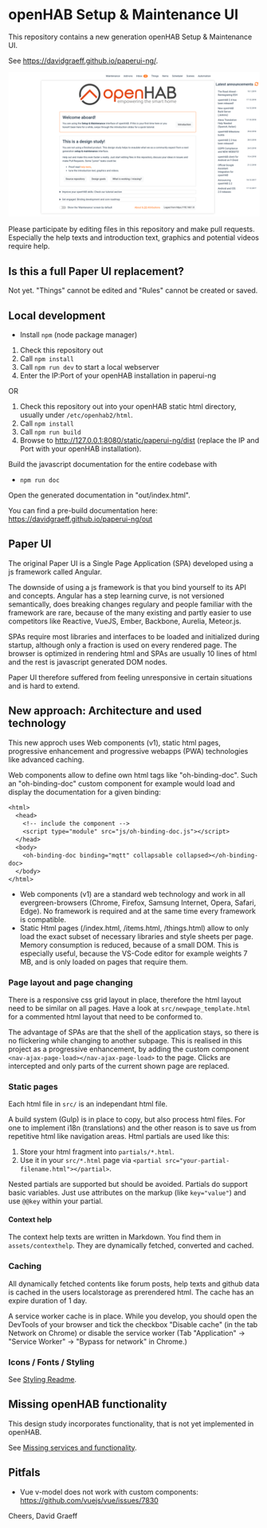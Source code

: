 # openHAB Setup & Maintenance UI

This repository contains a new generation openHAB Setup & Maintenance UI.

See https://davidgraeff.github.io/paperui-ng/.

![Application screenshot](docs/screenshot.png "Application screenshot")

Please participate by editing files in this repository and make pull requests.
Especially the help texts and introduction text, graphics and potential videos require help.

## Is this a full Paper UI replacement?

Not yet. "Things" cannot be edited and "Rules" cannot be created or saved.

## Local development

* Install `npm` (node package manager)

1. Check this repository out
2. Call `npm install`
3. Call `npm run dev` to start a local webserver
4. Enter the IP:Port of your openHAB installation in paperui-ng

OR

1. Check this repository out into your openHAB static html directory, usually under `/etc/openhab2/html`.
2. Call `npm install`
3. Call `npm run build`
4. Browse to http://127.0.0.1:8080/static/paperui-ng/dist (replace the IP and Port with your openHAB installation).

Build the javascript documentation for the entire codebase with

* `npm run doc`

Open the generated documentation in "out/index.html".

You can find a pre-build documentation here: https://davidgraeff.github.io/paperui-ng/out

## Paper UI

The original Paper UI is a Single Page Application (SPA) developed using a js framework called Angular.

The downside of using a js framework is that you bind yourself to its API and concepts.
Angular has a step learning curve, is not versioned semantically, does breaking changes regulary
and people familiar with the framework are rare, because of the many existing and partly easier to
use competitors like Reactive, VueJS, Ember, Backbone, Aurelia, Meteor.js.

SPAs require most libraries and interfaces to be loaded and initialized during startup,
although only a fraction is used on every rendered page. The browser is optimized in rendering
html and SPAs are usually 10 lines of html and the rest is javascript generated DOM nodes.

Paper UI therefore suffered from feeling unresponsive in certain situations and is hard to extend.

## New approach: Architecture and used technology

This new approch uses Web components (v1), static html pages, progressive enhancement
and progressive webapps (PWA) technologies like advanced caching.

Web components allow to define own html tags like "oh-binding-doc".
Such an "oh-binding-doc" custom component for example would load and display the documentation for a given binding:
```
<html>
  <head>
    <!-- include the component -->
    <script type="module" src="js/oh-binding-doc.js"></script>
  </head>
  <body>
    <oh-binding-doc binding="mqtt" collapsable collapsed></oh-binding-doc>
  </body>
</html>
```

* Web components (v1) are a standard web technology and work in
  all evergreen-browsers (Chrome, Firefox, Samsung Internet, Opera, Safari, Edge).
  No framework is required and at the same time every framework is compatible.
* Static Html pages (/index.html, /items.html, /things.html) allow to only load the
  exact subset of necessary libraries and style sheets per page.
  Memory consumption is reduced, because of a small DOM. This is especially
  useful, because the VS-Code editor for example weights 7 MB, and is only loaded
  on pages that require them.

### Page layout and page changing

There is a responsive css grid layout in place, therefore the html layout need to
be similar on all pages. Have a look at `src/newpage_template.html` for a commented
html layout that need to be conformed to.

The advantage of SPAs are that the shell of the application stays, so there is no
flickering while changing to another subpage.
This is realised in this project as a progressive enhancement, by adding
the custom component `<nav-ajax-page-load></nav-ajax-page-load>` to the page.
Clicks are intercepted and only parts of the current shown page are replaced.

### Static pages 

Each html file in `src/` is an independant html file.

A build system (Gulp) is in place to copy, but also process html files. For one to implement i18n
(translations) and the other reason is to save us from repetitive html like navigation areas.
Html partials are used like this:

1. Store your html fragment into `partials/*.html`.
2. Use it in your `src/*.html` page via `<partial src="your-partial-filename.html"></partial>`.

Nested partials are supported but should be avoided.
Partials do support basic variables. Just use attributes on the markup (like `key="value"`)
and use `@@key` within your partial.

#### Context help

The context help texts are written in Markdown. You find them in `assets/contexthelp`.
They are dynamically fetched, converted and cached.

### Caching

All dynamically fetched contents like forum posts, help texts and github data is cached
in the users localstorage as prerendered html. The cache has an expire duration of 1 day.

A service worker cache is in place. While you develop, you should open the DevTools of your
browser and tick the checkbox "Disable cache" (in the tab Network on Chrome) or disable the
service worker (Tab "Application" -> "Service Worker" -> "Bypass for network" in Chrome.)

### Icons / Fonts / Styling

See [Styling Readme](scss/readme.md).

## Missing openHAB functionality

This design study incorporates functionality, that is not yet implemented in openHAB.

See [Missing services and functionality](assets/roadmap.md).

## Pitfals

* Vue v-model does not work with custom components: https://github.com/vuejs/vue/issues/7830

Cheers,
David Graeff
